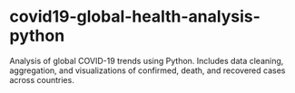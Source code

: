 # covid19-global-health-analysis-python
Analysis of global COVID-19 trends using Python. Includes data cleaning, aggregation, and visualizations of confirmed, death, and recovered cases across countries.
